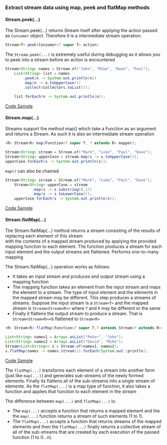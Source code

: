 ### Extract stream data using map, peek and flatMap methods

#### Stream.peek(...)

The Stream.peek(...) returns Stream itself after applying the action passed as `Consumer` object. Therefore it is a 
intermediate stream operation.

```java
Stream<T> peek(Consumer<? super T> action)
```

The `Stream.peek(...)` is extremely useful during debugging as it allows you to peek into a stream before an action 
is encountered
```java
Stream<String> names = Stream.of("John", "Mike", "Dean", "Paul");
    List<String> list = names
        .peek(n -> System.out.println(n))
        .map(n -> n.toUpperCase())
        .collect(Collectors.toList());
    
    list.forEach(n -> System.out.println(n));
```
[Code Sample](/examples/lambda_operations_on_streams/src/streamPeekExample.java)

#### Stream.map(...)
Streams support the method map() which take a Function as an argument and returns a Stream. As such it is also an 
intermediate stream operation
```java
<R> Stream<R> map(Function<? super T, ? extends R> mapper);
```
```java
Stream<String> stream = Stream.of("Mark", "Luke", "Paul", "Dave");
Stream<String> upperCase = stream.map(s -> s.toUpperCase());
upperCase.forEach(s -> System.out.println(s));   
```

`map()` can also be chained 
```java
Stream<String> stream = Stream.of("Mark", "Luke", "Paul", "Dave");
    Stream<String> upperCase = stream
            .map(s -> s.substring(0,1))
            .map(s -> s.toLowerCase());
    upperCase.forEach(s -> System.out.println(s));
```

[Code Sample](/examples/lambda_operations_on_streams/src/streamMapExample.java)

#### Stream.flatMap(...)

The Stream.flatMap(...) method returns a stream consisting of the results of replacing each element of this stream  
with the contents of a mapped stream produced by applying the provided mapping function to each element.
The function produces a stream for each input element and the output streams are flattened. Performs one-to-many mapping

The Stream.flatMap(...) operation works as follows:
- It takes an input stream and produces and output stream using a mapping function
- The mapping function takes an element from the input stream and maps the element to a stream. The type of input 
  element and the elements in the mapped stream may be different. This step produces a streams of streams. 
  Suppose the input stream is a `Stream<T>` and the mapped stream is `Stream<Stream<R>>` where `T` and `R` may be 
  different or the same
- Finally it flattens the output stream to produce a stream. That is `Stream<Stream<R>>`is flattened to `Stream<R>`

```java
<R> Stream<R> flatMap(Function<? super T,? extends Stream<? extends R>> mapper)
```
```java
List<String> names1 = Arrays.asList("Peter", "John");
List<String> names2 = Arrays.asList("David", "Mike");
Stream<List<String>> s = Stream.of(names1, names2);
s.flatMap(names -> names.stream()).forEach(System.out::println);
```
[Code Sample](/examples/lambda_operations_on_streams/src/streamFlatMapExample.java)

The `flatMap(...)` transforms each element of a stream into another form (just like `map(...)`) and generates 
sub-streams of the newly formed elements. Finally its flattens all of the sub-streams into a single stream of elements.
As the `flatMap(...)` is a map type of function, it also takes a function and applies that function to each element in 
the stream

The difference between `map(...)` and `flatMap(...)` is:
- The `map(...)` accepts a function that returns a mapped element and the the `map(...)` function returns a stream of 
  such elements (1 to 1).
- The `flatMap(...)` accepts a function that returns streams of the mapped elements and then the `flatMap(...)` finally 
  returns a collective stream of all of the sub-streams that are created by each execution of the passed function 
  (1 to 0...n).
  